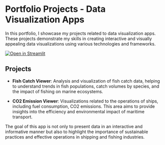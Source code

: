 # Portfolio Projects - Data Visualization Apps

In this portfolio, I showcase my projects related to data visualization apps. These projects demonstrate my skills in creating interactive and visually appealing data visualizations using various technologies and frameworks.

[![Open in Streamlit](https://static.streamlit.io/badges/streamlit_badge_black_white.svg)](https://tatsuhiro-portfolio.streamlit.app/)

## Projects

- **Fish Catch Viewer**: Analysis and visualization of fish catch data, helping to understand trends in fish populations, catch volumes by species, and the impact of fishing on marine ecosystems.
        
- **CO2 Emission Viewer**: Visualizations related to the operations of ships, including fuel consumption, CO2 emissions. This area aims to provide insights into the efficiency and environmental impact of maritime transport.

The goal of this app is not only to present data in an interactive and informative manner but also to highlight the importance of sustainable practices and effective operations in  shipping and fishing industries.

